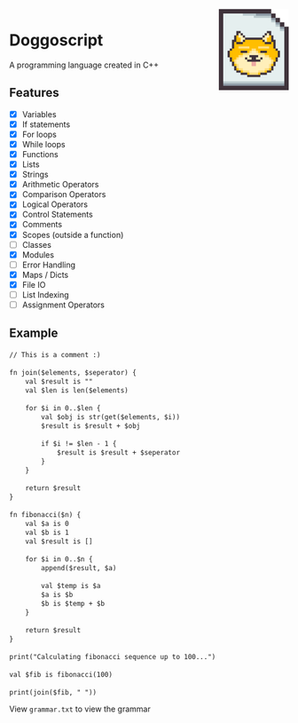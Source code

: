 <img align="right" width="25%" src="res/Doggoscript-logo.png" />

# Doggoscript
<p>A programming language created in C++</p>

## Features
- [x] Variables
- [x] If statements
- [x] For loops
- [x] While loops
- [x] Functions
- [x] Lists
- [x] Strings
- [x] Arithmetic Operators
- [x] Comparison Operators
- [x] Logical Operators
- [x] Control Statements
- [x] Comments
- [X] Scopes (outside a function)
- [ ] Classes
- [X] Modules
- [ ] Error Handling
- [X] Maps / Dicts
- [X] File IO
- [ ] List Indexing
- [ ] Assignment Operators

## Example

```
// This is a comment :)

fn join($elements, $seperator) {
    val $result is ""
    val $len is len($elements)

    for $i in 0..$len {
        val $obj is str(get($elements, $i))
        $result is $result + $obj

        if $i != $len - 1 {
            $result is $result + $seperator
        }
    }

    return $result
}

fn fibonacci($n) {
    val $a is 0
    val $b is 1
    val $result is []

    for $i in 0..$n {
        append($result, $a)

        val $temp is $a
        $a is $b
        $b is $temp + $b
    }

    return $result
}

print("Calculating fibonacci sequence up to 100...")

val $fib is fibonacci(100)

print(join($fib, " "))
```

View `grammar.txt` to view the grammar
